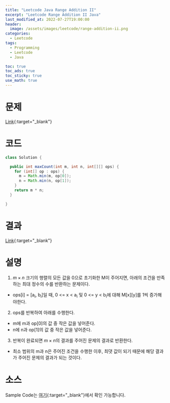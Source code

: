```yaml
---
title: "Leetcode Java Range Addition II"
excerpt: "Leetcode Range Addition II Java"
last_modified_at: 2022-07-27T19:00:00
header:
  image: /assets/images/leetcode/range-addition-ii.png
categories:
  - Leetcode
tags:
  - Programming
  - Leetcode
  - Java

toc: true
toc_ads: true
toc_sticky: true
use_math: true
---
```

# 문제
[Link](https://leetcode.com/problems/range-addition-ii/){:target="_blank"}

# 코드
```java
class Solution {

  public int maxCount(int m, int n, int[][] ops) {
    for (int[] op : ops) {
      m = Math.min(m, op[0]);
      n = Math.min(n, op[1]);
    }
    return m * n;
  }

}
```

# 결과
[Link](https://leetcode.com/submissions/detail/758005431/){:target="_blank"}

# 설명
1. $m \times n$ 크기의 행렬의 모든 값을 0으로 초기화한 M이 주어지면, 아래의 조건을 만족하는 최대 정수의 수를 반환하는 문제이다.
- ops[i] = [a<sub>i</sub>, b<sub>i</sub>]일 때, 0 <= x < a<sub>i</sub> 및 0 <= y < b<sub>i</sub>에 대해 M[x][y]를 1씩 증가해야한다.

2. ops를 반복하여 아래를 수행한다.
- m에 m과 op[0]의 값 중 작은 값을 넣어준다.
- n에 n과 op[1]의 값 중 작은 값을 넣어준다.

3. 반복이 완료되면 $m \times n$의 결과를 주어진 문제의 결과로 반환한다.
- 최소 범위의 m과 n은 주어진 조건을 수행한 이후, 최댓 값이 되기 때문에 해당 결과가 주어진 문제의 결과가 되는 것이다.

# 소스
Sample Code는 [여기](https://github.com/GracefulSoul/leetcode/blob/master/src/main/java/gracefulsoul/problems/RangeAdditionII.java){:target="_blank"}에서 확인 가능합니다.